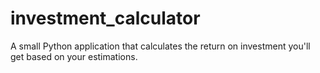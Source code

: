 # investment_calculator
A small Python application that calculates the return on investment you'll get based on your estimations.
